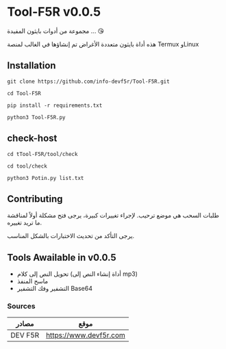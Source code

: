 # Tool-F5R v0.0.5
مجموعة من أدوات بايثون المفيدة ... 😘

هذه أداة بايثون متعددة الأغراض تم إنشاؤها في الغالب لمنصة Termux وLinux

## Installation

```base
git clone https://github.com/info-devf5r/Tool-F5R.git
```

```base
cd Tool-F5R
```

```base
pip install -r requirements.txt
```

```base
python3 Tool-F5R.py
```



## check-host


```base
cd tTool-F5R/tool/check
```

```base
cd tool/check
```

```base
python3 Potin.py list.txt
```


## Contributing
طلبات السحب هي موضع ترحيب. لإجراء تغييرات كبيرة، يرجى فتح مشكلة أولاً لمناقشة ما تريد تغييره.

يرجى التأكد من تحديث الاختبارات بالشكل المناسب.

## Tools Awailable in v0.0.5
- تحويل النص إلى كلام (أداة إنشاء النص إلى mp3)
- ماسح المنفذ
- التشفير وفك التشفير Base64

### Sources
مصادر | موقع
------------ | ------------
DEV F5R | https://www.devf5r.com 
